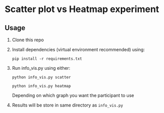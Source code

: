 # Scatter plot vs Heatmap experiment

## Usage
1. Clone this repo
2. Install dependencies (virtual environment recommended) using:
      ```console
      pip install -r requirements.txt
      ```
3. Run info_vis.py using either:
      ```console
      python info_vis.py scatter
      ```

      ```console
      python info_vis.py heatmap
      ```
      Depending on which graph you want the participant to use
5. Results will be store in same directory as `info_vis.py`

